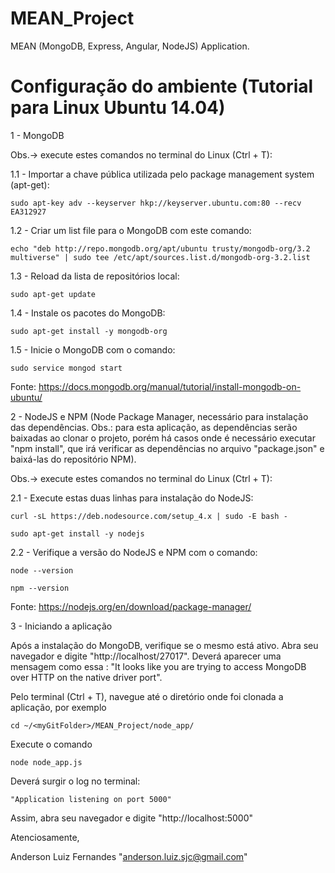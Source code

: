 # MEAN_Project
MEAN (MongoDB, Express, Angular, NodeJS) Application.

Configuração do ambiente (Tutorial para Linux Ubuntu 14.04)
===========================================================

1 - MongoDB

Obs.-> execute estes comandos no terminal do Linux (Ctrl + T):

1.1 - Importar a chave pública utilizada pelo package management system (apt-get):

	sudo apt-key adv --keyserver hkp://keyserver.ubuntu.com:80 --recv EA312927

1.2 - Criar um list file para o MongoDB com este comando: 

	echo "deb http://repo.mongodb.org/apt/ubuntu trusty/mongodb-org/3.2 multiverse" | sudo tee /etc/apt/sources.list.d/mongodb-org-3.2.list

1.3 - Reload da lista de repositórios local:

	sudo apt-get update

1.4 - Instale os pacotes do MongoDB:

	sudo apt-get install -y mongodb-org
	
1.5 - Inicie o MongoDB com o comando:
	
	sudo service mongod start

Fonte: https://docs.mongodb.org/manual/tutorial/install-mongodb-on-ubuntu/

2 - NodeJS e NPM (Node Package Manager, necessário para instalação das dependências. Obs.: para esta aplicação, as dependências serão baixadas ao clonar o projeto, porém há casos onde é necessário executar "npm install", que irá verificar as dependências no arquivo "package.json" e baixá-las do repositório NPM).

Obs.-> execute estes comandos no terminal do Linux (Ctrl + T):

2.1 - Execute estas duas linhas para instalação do NodeJS:

	curl -sL https://deb.nodesource.com/setup_4.x | sudo -E bash -
	
	sudo apt-get install -y nodejs
	
2.2 - Verifique a versão do NodeJS e NPM com o comando:
	
	node --version
	
	npm --version

Fonte: https://nodejs.org/en/download/package-manager/

3 - Iniciando a aplicação

Após a instalação do MongoDB, verifique se o mesmo está ativo. Abra seu navegador e digite "http://localhost/27017". Deverá aparecer uma mensagem como essa : "It looks like you are trying to access MongoDB over HTTP on the native driver port". 

Pelo terminal (Ctrl + T), navegue até o diretório onde foi clonada a aplicação, por exemplo	
	
	cd ~/<myGitFolder>/MEAN_Project/node_app/
	
Execute o comando 
	
	node node_app.js

Deverá surgir o log no terminal:
 
    "Application listening on port 5000"
	
Assim, abra seu navegador e digite "http://localhost:5000"


Atenciosamente,

Anderson Luiz Fernandes
"anderson.luiz.sjc@gmail.com"